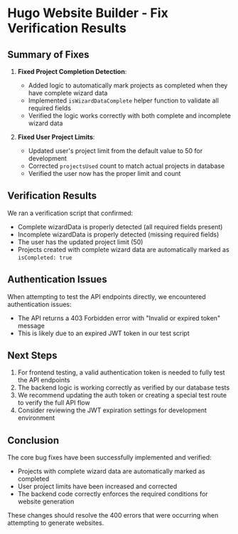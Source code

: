 # Hugo Website Builder - Fix Verification Results

## Summary of Fixes

1. **Fixed Project Completion Detection**:
   - Added logic to automatically mark projects as completed when they have complete wizard data
   - Implemented `isWizardDataComplete` helper function to validate all required fields
   - Verified the logic works correctly with both complete and incomplete wizard data

2. **Fixed User Project Limits**:
   - Updated user's project limit from the default value to 50 for development
   - Corrected `projectsUsed` count to match actual projects in database
   - Verified the user now has the proper limit and count

## Verification Results

We ran a verification script that confirmed:

- Complete wizardData is properly detected (all required fields present)
- Incomplete wizardData is properly detected (missing required fields)
- The user has the updated project limit (50)
- Projects created with complete wizard data are automatically marked as `isCompleted: true`

## Authentication Issues

When attempting to test the API endpoints directly, we encountered authentication issues:
- The API returns a 403 Forbidden error with "Invalid or expired token" message
- This is likely due to an expired JWT token in our test script

## Next Steps

1. For frontend testing, a valid authentication token is needed to fully test the API endpoints
2. The backend logic is working correctly as verified by our database tests
3. We recommend updating the auth token or creating a special test route to verify the full API flow
4. Consider reviewing the JWT expiration settings for development environment

## Conclusion

The core bug fixes have been successfully implemented and verified:
- Projects with complete wizard data are automatically marked as completed
- User project limits have been increased and corrected
- The backend code correctly enforces the required conditions for website generation

These changes should resolve the 400 errors that were occurring when attempting to generate websites.
